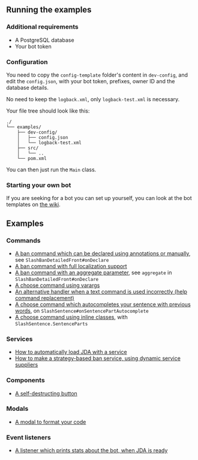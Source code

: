 ## Running the examples

### Additional requirements

* A PostgreSQL database
* Your bot token

### Configuration
You need to copy the `config-template` folder's content in `dev-config`,
and edit the `config.json`, with your bot token, prefixes, owner ID and the database details.

No need to keep the `logback.xml`, only `logback-test.xml` is necessary.

[//]: # (https://tree.nathanfriend.io/?s=%28%27options%21%28%27fancy%21true%7EfullPath%21false%7EtrailingSlash%21true%7ErootDot%21false%29%7E*%28%27*%27%27%29%7Eversion%21%271%27%29*source%21%01*)

Your file tree should look like this:
```
./
└── examples/
    ├── dev-config/
    │   ├── config.json
    │   └── logback-test.xml
    ├── src/
    │   └── ..
    └── pom.xml
```

You can then just run the `Main` class.

### Starting your own bot
If you are seeking for a bot you can set up yourself, 
you can look at the bot templates on [the wiki](https://freya022.github.io/BotCommands/3.X/setup/getting-started/bot-template/).

## Examples

### Commands
* [A ban command which can be declared using annotations or manually](src/main/kotlin/io/github/freya022/bot/commands/slash/SlashBan.kt), see `SlashBanDetailedFront#onDeclare`
* [A ban command with full localization support](src/main/kotlin/io/github/freya022/bot/commands/slash/SlashBan.kt)
* [A ban command with an aggregate parameter](src/main/kotlin/io/github/freya022/bot/commands/slash/SlashBan.kt), see `aggregate` in `SlashBanDetailedFront#onDeclare`
* [A choose command using varargs](src/main/kotlin/io/github/freya022/bot/commands/slash/SlashChoose.kt)
* [An alternative handler when a text command is used incorrectly (help command replacement)](src/main/kotlin/io/github/freya022/bot/commands/text/HelpCommand.kt)
* [A choose command which autocompletes your sentence with previous words](src/main/kotlin/io/github/freya022/bot/commands/slash/SlashSentence.kt), on `SlashSentence#onSentencePartAutocomplete`
* [A choose command using inline classes](src/main/kotlin/io/github/freya022/bot/commands/slash/SlashSentence.kt), with `SlashSentence.SentenceParts`
 
### Services
* [How to automatically load JDA with a service](src/main/kotlin/io/github/freya022/bot/Bot.kt)
* [How to make a strategy-based ban service, using dynamic service suppliers](src/main/kotlin/io/github/freya022/bot/commands/ban/BanService.kt)

### Components
* [A self-destructing button](src/main/kotlin/io/github/freya022/bot/commands/slash/SlashButton.kt)

### Modals
* [A modal to format your code](src/main/kotlin/io/github/freya022/bot/commands/slash/SlashModal.kt)

### Event listeners
* [A listener which prints stats about the bot, when JDA is ready](src/main/kotlin/io/github/freya022/bot/ReadyListener.kt)